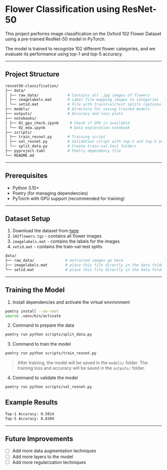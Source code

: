 # Flower Classification using ResNet-50

This project performs image classification on the Oxford 102 Flower Dataset using a pre-trained ResNet-50 model in PyTorch.

The model is trained to recognize 102 different flower categories, and we evaluate its performance using top-1 and top-5 accuracy.

---

## Project Structure
```bash
resnet50-classification/
├── data/
│ ├── raw_data/             # Contains all .jpg images of flowers
│ ├── imagelabels.mat       # Label file mapping images to categories
│ └── setid.mat             # File with train/val/test splits (optional)
├── models/                 # Directory for saving trained models
├── outputs/                # Accuracy and loss plots 
├── notebooks/  
│ ├── 01_gpu_check.ipynb     # Check if GPU is available
│ └── 02_eda.ipynb           # Data exploration notebook
├── scripts/    
│ ├── train_resnet.py       # Training script
│ ├── val_resnet.py         # Validation script with top-1 and top-5 accuracy
│ └── split_data.py         # Create train-val-test folders
├── pyproject.toml          # Poetry dependency file
└── README.md
```

---

## Prerequisites

- Python 3.10+
- Poetry (for managing dependencies)
- PyTorch with GPU support (recommended for training)

---

## Dataset Setup

1. Download the dataset from [here](http://www.robots.ox.ac.uk/~vgg/data/flowers/102/)
2. `102flowers.tgz` - contains all flower images 
3. `imagelabels.mat` - contains the labels for the images 
4. `setid.mat` - contains the train-val-test splits 

```bash	
data/
├── raw_data/              # extracted images go here
├── imagelabels.mat        # place this file directly in the data folder
└── setid.mat              # place this file directly in the data folder
```

---

## Training the Model

1. Install dependencies and activate the virtual environment

```bash
poetry install --no-root
source .venv/bin/activate
```

2. Command to prepare the data

```bash
poetry run python scripts/split_data.py
```

3. Command to train the model

```bash
poetry run python scripts/train_resnet.py
```
> After training, the model will be saved in the `models/` folder. 
> The training loss and accuracy will be saved in the `outputs/` folder. 

4. Command to validate the model

```bash
poetry run python scripts/val_resnet.py
```

## Example Results

```bash
Top-1 Accuracy: 0.5814
Top-5 Accuracy: 0.8304
```

---

## Future Improvements

- [ ] Add more data augmentation techniques
- [ ] Add more layers to the model
- [ ] Add more regularization techniques        